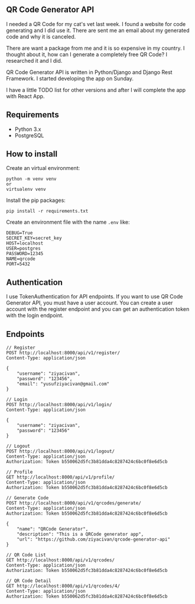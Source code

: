 ## QR Code Generator API
I needed a QR Code for my cat's vet last week. I found a website for code generating and I did use it. There are sent me an email about my generated code and why it is canceled.

There are want a package from me and it is so expensive in my country. I thought about it, how can I generate a completely free QR Code? I researched it and I did.

QR Code Generator API is written in Python/Django and Django Rest Framework. I started developing the app on Sunday.

I have a little TODO list for other versions and after I will complete the app with React App.

## Requirements
- Python 3.x
- PostgreSQL

## How to install
Create an virtual environment:
```shell
python -m venv venv
or
virtualenv venv
```

Install the pip packages:
```shell
pip install -r requirements.txt
```

Create an environment file with the name `.env` like:
```text
DEBUG=True
SECRET_KEY=secret_key
HOST=localhost
USER=postgres
PASSWORD=12345
NAME=qrcode
PORT=5432
```

## Authentication
I use TokenAuthentication for API endpoints. If you want to use QR Code Generator API, you must have a user account. You can create a user account with the register endpoint and you can get an authentication token with the login endpoint.

## Endpoints
```HTTP
// Register
POST http://localhost:8000/api/v1/register/
Content-Type: application/json

{
    "username": "ziyacivan",
    "password": "123456",
    "email": "yusufziyacivan@gmail.com"
}

// Login
POST http://localhost:8000/api/v1/login/
Content-Type: application/json

{
    "username": "ziyacivan",
    "password": "123456"
}

// Logout
POST http://localhost:8000/api/v1/logout/
Content-Type: application/json
Authorization: Token b550062d5fc3b81dda4c8287424c6bc0f8e6d5cb

// Profile
GET http://localhost:8000/api/v1/profile/
Content-Type: application/json
Authorization: Token b550062d5fc3b81dda4c8287424c6bc0f8e6d5cb

// Generate Code
POST http://localhost:8000/api/v1/qrcodes/generate/
Content-Type: application/json
Authorization: Token b550062d5fc3b81dda4c8287424c6bc0f8e6d5cb

{
    "name": "QRCode Generator",
    "description": "This is a QRCode generator app",
    "url": "https://github.com/ziyacivan/qrcode-generator-api"
}

// QR Code List
GET http://localhost:8000/api/v1/qrcodes/
Content-Type: application/json
Authorization: Token b550062d5fc3b81dda4c8287424c6bc0f8e6d5cb

// QR Code Detail
GET http://localhost:8000/api/v1/qrcodes/4/
Content-Type: application/json
Authorization: Token b550062d5fc3b81dda4c8287424c6bc0f8e6d5cb
```
